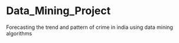 # Data_Mining_Project
 Forecasting the trend and pattern of crime in india using data mining algorithms
